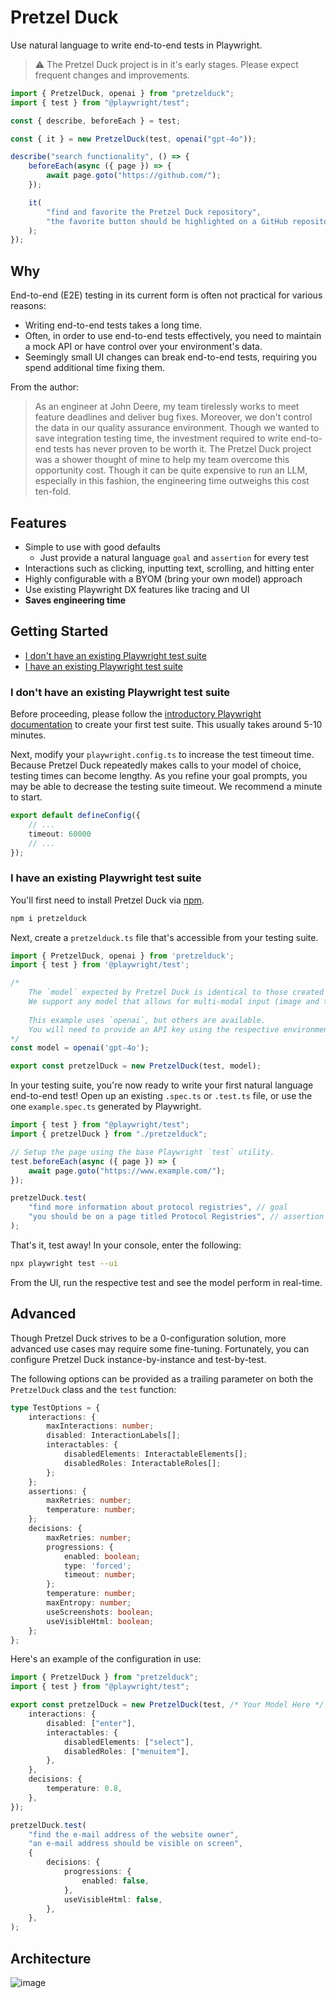 # Pretzel Duck
Use natural language to write end-to-end tests in Playwright.

> :warning:  The Pretzel Duck project is in it's early stages. Please expect frequent changes and improvements.

```typescript
import { PretzelDuck, openai } from "pretzelduck";
import { test } from "@playwright/test";

const { describe, beforeEach } = test;

const { it } = new PretzelDuck(test, openai("gpt-4o"));

describe("search functionality", () => {
	beforeEach(async ({ page }) => {
		await page.goto("https://github.com/");
	});

	it(
		"find and favorite the Pretzel Duck repository",
		"the favorite button should be highlighted on a GitHub repository titled Pretzel Duck",
	);
});
```

## Why
End-to-end (E2E) testing in its current form is often not practical for various reasons:
- Writing end-to-end tests takes a long time.
- Often, in order to use end-to-end tests effectively, you need to maintain a mock API or have control over your environment's data.
- Seemingly small UI changes can break end-to-end tests, requiring you spend additional time fixing them.

From the author:
> As an engineer at John Deere, my team tirelessly works to meet feature deadlines and deliver bug fixes. Moreover, we don't control the data in our quality assurance environment. Though we wanted to save integration testing time, the investment required to write end-to-end tests has never proven to be worth it. The Pretzel Duck project was a shower thought of mine to help my team overcome this opportunity cost. Though it can be quite expensive to run an LLM, especially in this fashion, the engineering time outweighs this cost ten-fold.

## Features

- Simple to use with good defaults
    - Just provide a natural language `goal` and `assertion` for every test
- Interactions such as clicking, inputting text, scrolling, and hitting enter
- Highly configurable with a BYOM (bring your own model) approach
- Use existing Playwright DX features like tracing and UI
- **Saves engineering time**

## Getting Started
- [I don't have an existing Playwright test suite](#i-dont-have-an-existing-playwright-test-suite)
- [I have an existing Playwright test suite](#i-have-an-existing-playwright-test-suite)

### I don't have an existing Playwright test suite
Before proceeding, please follow the [introductory Playwright documentation](https://playwright.dev/docs/intro) to create your first test suite. This usually takes around 5-10 minutes.

Next, modify your `playwright.config.ts` to increase the test timeout time.
Because Pretzel Duck repeatedly makes calls to your model of choice, testing times can become lengthy. As you refine your goal prompts, you may be able to decrease the testing suite timeout. We recommend a minute to start.
```typescript
export default defineConfig({
    // ...
    timeout: 60000
    // ...
});
```

### I have an existing Playwright test suite
You'll first need to install Pretzel Duck via [npm](https://www.npmjs.com/).
```bash
npm i pretzelduck
```

Next, create a `pretzelduck.ts` file that's accessible from your testing suite.
```typescript
import { PretzelDuck, openai } from 'pretzelduck';
import { test } from '@playwright/test';

/*
    The `model` expected by Pretzel Duck is identical to those created by the Vercel AI SDK.
    We support any model that allows for multi-modal input (image and text).
    
    This example uses `openai`, but others are available.
    You will need to provide an API key using the respective environment variables.
*/
const model = openai('gpt-4o');

export const pretzelDuck = new PretzelDuck(test, model);
```

In your testing suite, you're now ready to write your first natural language end-to-end test!
Open up an existing `.spec.ts` or `.test.ts` file, or use the one `example.spec.ts` generated by Playwright.
```typescript
import { test } from "@playwright/test";
import { pretzelDuck } from "./pretzelduck";

// Setup the page using the base Playwright `test` utility.
test.beforeEach(async ({ page }) => {
	await page.goto("https://www.example.com/");
});

pretzelDuck.test(
	"find more information about protocol registries", // goal
	"you should be on a page titled Protocol Registries", // assertion indicating the goal has been reached
);
```

That's it, test away! In your console, enter the following:
```bash
npx playwright test --ui
```

From the UI, run the respective test and see the model perform in real-time.

## Advanced
Though Pretzel Duck strives to be a 0-configuration solution, more advanced use cases may require some fine-tuning. Fortunately, you can configure Pretzel Duck instance-by-instance and test-by-test.

The following options can be provided as a trailing parameter on both the `PretzelDuck` class and the `test` function:
```typescript
type TestOptions = {
	interactions: {
		maxInteractions: number;
		disabled: InteractionLabels[];
		interactables: {
			disabledElements: InteractableElements[];
			disabledRoles: InteractableRoles[];
		};
	};
	assertions: {
		maxRetries: number;
		temperature: number;
	};
	decisions: {
		maxRetries: number;
		progressions: {
			enabled: boolean;
			type: 'forced';
			timeout: number;
		};
		temperature: number;
		maxEntropy: number;
		useScreenshots: boolean;
		useVisibleHtml: boolean;
	};
};
```
Here's an example of the configuration in use:
```typescript
import { PretzelDuck } from "pretzelduck";
import { test } from "@playwright/test";

export const pretzelDuck = new PretzelDuck(test, /* Your Model Here */, {
	interactions: {
		disabled: ["enter"],
		interactables: {
			disabledElements: ["select"],
			disabledRoles: ["menuitem"],
		},
	},
	decisions: {
		temperature: 0.8,
	},
});

pretzelDuck.test(
	"find the e-mail address of the website owner",
	"an e-mail address should be visible on screen",
	{
		decisions: {
			progressions: {
				enabled: false,
			},
			useVisibleHtml: false,
		},
	},
);
```

## Architecture
![image](https://github.com/user-attachments/assets/cd056925-29c8-4fff-bad3-3af6bc66da5e)

